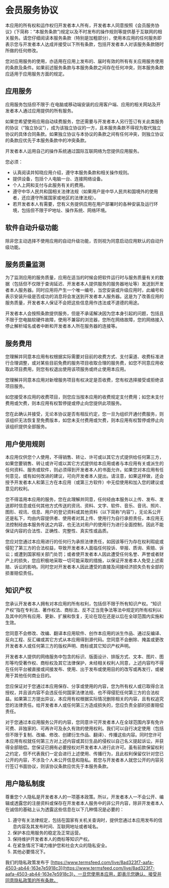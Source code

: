 # 会员服务协议

本应用的所有权和运作权归开发者本人所有，开发者本人同意按照《会员服务协议》(下简称：“本服务条款”)规定以及不时发布的操作规则等提供基于互联网的相关服务。请您仔细阅读本服务条款（特别是加粗部分），使用本应用的任何服务即表示您与开发者本人达成并接受以下所有条款，包括开发者本人对该服务条款随时所做的任何修改。 

您对应用服务的使用，亦适用在应用上发布的、届时有效的所有有关应用服务使用的条款及条件。如果前述服务条款与本服务条款之间存在任何冲突，则本服务条款应适用于应用服务方面的规定。

## 应用服务

应用服务包括但不限于:在电脑或移动端安装的应用客户端、应用的相关网站及开发者本人通过应用提供的所有服务。

如果您希望使用应用自动续费服务，您还需要与开发者本人另行签订有关此类服务的协议（“独立协议”），成为该独立协议的一方，且本服务条款不得视为取代独立协议的具体合同条款。如果独立协议与本协议的条款之间有任何冲突，则独立协议的条款应优先于本服务条款中的冲突条款。

开发者本人运用自己的操作系统通过国际互联网络为您提供应用服务。

您必须：

- 认真阅读并知晓应用介绍，遵守本服务条款和相关操作规则。
- 提供设备，包括个人电脑一台、连接网络设备。
- 个人上网和支付与此服务有关的费用。
- 遵守中华人民共和国相关法律法规（如果用户是中华人民共和国境外的使用者，还应遵守所属国家或地区的法律法规）。
- 若开发者本人有需要，您有义务提供应用在用户部署时的各种安装及运行环境，包括但不限于IP地址、操作系统、网络环境。

## 软件自动升级功能

除非您主动选择不使用应用的自动升级功能，否则视为同意启动应用默认的自动升级功能。

## 服务质量监测

为了监测应用的服务质量，应用在适当的时候会把软件运行时与服务质量有关的数据（包括但不仅限于查询延迟、开发者本人提供服务的服务器地址等）发送到开发者本人服务器。同时应用将产生一个唯一编号，当您安装或升级应用时，此编号和表示安装升级是否成功的消息将会发送到开发者本人服务器。这是为了改善应用的服务质量，开发者本人保证不会把这些信息用作违法或不道德的用途。

开发者本人会按照条款提供服务，但是不承诺解决因为您本身引起的问题，包括且不限于您电脑软硬件故障，使用不兼容的浏览器，您所在网络故障，您的网络接入停止解析域名或者中断和开发者本人所在服务器的连接等。

## 服务费用

您理解并同意本应用有权根据实际需要对目前的收费方式、支付渠道、收费标准进行合理调整，或对某些目前免费的服务项目收取合理的服务费，如您不同意应用收取此项目费用，则您有权退出使用该项服务或终止使用本应用。

您理解并同意本应用对新增服务项目有权决定是否收费，您有权选择接受或拒绝该项目服务。

如您接受本应用的收费项目，则您应当按本应用的收费规定支付费用；如您未支付费用或欠费，则本应用有权暂停提或停止向您提供此项服务。

您在此确认并接受，无论本协议是否有相反约定，您一旦为组织开通付费服务，则该组织无法恢复至免费版本，如您未支付费用或欠费，则本应用有权暂停或停止向该组织提供全部服务。

## 用户使用规则

本应用仅供您个人使用，不得销售、转让、许可或以其它方式提供给任何第三方，如果您要销售、转让或许可或以其它方式提供给本应用或者与本应用有关或派生的任何资料、服务或软件，则必须得到开发者本人的书面允许。如果您对本应用有任何意见，或有如何改进的建议，可向开发者本人提出。请注意，如果这样做，还会授予开发者本人和第三方在本应用（或第三方软件）中无偿使用和加入您的建议或意见的权利。

您不得滥用本应用的服务，您在此理解并同意，任何经由本服务以上传、发布、发送即时信息或任何其他方式传送的资讯、资料、文字、软件、音乐、音讯、照片、图形、视讯、信息、用户的登记资料或其他资料（以下简称“内容”），无论系公开还是私下，均由内容提供者、使用者对其上传、使用行为自行承担责任，本应用无法控制经由本服务传送之内容，也无法对用户的使用行为进行全面控制，因此不能保证内容的合法性、正确性、完整性、真实性或品质。

您应对您通过本应用进行的任何行为承担法律责任，如因该等行为存在权利瑕疵或侵犯了第三方的合法权益，导致开发者本人面临任何投诉、举报、质询、索赔、诉讼；或遭到国家相关部门处罚；或者使开发者本人因此遭受任何名誉、声誉或者财产上的损失，您应积极地采取一切可能采取的措施，以保证开发者本人免受上述索赔、诉讼的影响。同时您对开发者本人因此遭受的直接及间接经济损失负有全部的损害赔偿责任。


## 知识产权

您承认开发者本人拥有对本应用的所有权利，包括但不限于所有知识产权。“知识产权”指在专利法、著作权法、商标法、反不正当竞争法等法中规定的所有权利以及其中的所有应用、更新、扩展和恢复，无论在现在还是以后在全球范围内实施和生效。

您同意不会修改、改编、翻译本应用软件、创作本应用的派生作品、通过反编译、反向工程、反汇编或其它方式从本应用得到源代码。您同意不会删除、掩盖或更改开发者本人或任何第三方的版权声明、商标或其它知识产权声明。

开发者本人提供的网络服务中包含的标识、版面设计、排版方式、文本、图片、图形等均受著作权、商标权及其它法律保护，未经相关权利人同意，上述内容均不得在任何平台被直接或间接发布、使用、出于发布或使用目的的改写或再发行，或被用于其他任何商业目的。

您应保证对于您通过本应用保存、分享或使用的内容，您为所有权人或已取得合法授权，并且该内容不会违反任何国家法律法规、也不得侵犯任何第三方的合法权益。如果第三方提出异议，本应用有权根据实际情况删除相关的内容，且有权追究您的法律责任。给开发者本人或任何第三方造成损失的，您应负责全部的损害赔偿责任。

对于您通过本应用服务公开的内容，您同意许可开发者本人在全球范围内享有免许可费、非独家的、可再许可及永久有效的使用权利。我们可以自行决定使用（包括但不限于复制、改编、修改、创建衍生作品、翻译）、传播这些内容。同时您许可本应用有权就任何第三方对上述内容或其衍生品的侵权以自己名义提起诉讼，并获得全部赔偿。您保证已拥有必要授权对开发者本人进行此许可。虽有前款保留权利之约定，但不代表我们一定会进行上述使用、传播行为，且此权利保留仅针对您已公开的内容，不涉及个人未公开信息和隐私。若您与开发者本人就您公开的内容另行签订书面协议，则该协议条款应优先于本服务条款。

## 用户隐私制度

尊重您个人隐私是开发者本人的一项基本政策。所以，开发者本人一不会公开、编辑或透露您的注册资料或保存在开发者本人服务中的非公开内容，除非开发者本人在诚信的基础上认为透露这些信息在以下几种情况是必要的：

1. 遵守有关法律规定，包括在国家有关机关查询时，提供您通过本应用发布的信息内容及其发布时间、互联网地址或者域名。
2. 保护本应用服务的稳定及正常运营。
3. 保持维护开发者本人的商标等知识产权。
4. 在紧急情况下竭力维护您和社会大众的隐私安全。
5. 其他必要情况下。

我们的隐私政策发布于 [https://www.termsfeed.com/live/8ad323f7-aafa-4503-ab44-163e7e5918c3](https://www.termsfeed.com/live/8ad323f7-aafa-4503-ab44-163e7e5918c3)，一旦您使用本应用，即表示您确认、接受并同意隐私政策的所有条款。
